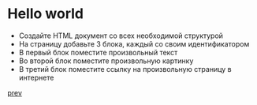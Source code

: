 <h1>Hello world</h1>

<ul>
<li>
Создайте HTML документ со всех необходимой структурой
</li>
<li>
На страницу добавьте 3 блока, каждый со своим идентификатором
</li>
<li>
В первый блок поместите произвольный текст
</li>
<li>
Во второй блок поместите произвольную картинку
</li>
<li>
В третий блок поместите ссылку на произвольную страницу в интернете
</li>
</ul>

<a href="08.md">prev</a>